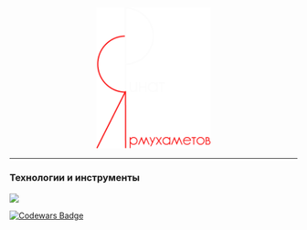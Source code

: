 <!-- ### Привет, меня зовут Ринат😃 -->

<!-- * Учу react, express, mongodb 🧑‍🎓
* Стараюсь писать понятный код ✏️ -->



<div id="header" align="center">
  <picture>
    <source srcset="./icons/logo_Rinat.png" media="(prefers-color-scheme: dark)">
    <img src="./icons/logo_Rinat_white.png" width="200"/>
  </picture>
</div>

***


  
### Технологии и инструменты

<!-- <div>
  <img src="./icons/javascript-original.svg" title="JavaScript" alt="JavaScript" width="40" height="40"/>
  <img src="./icons/git-colored.svg" title="Git" **alt="Git" width="40" height="40"/>
  <img src="./icons/react-original.svg" title="React Native" **alt="React Native" width="40" height="40"/>
  <img src="./icons/webpack-original.svg" title="WebPack" alt="WebPack" width="40" height="40"/>
  <img src="./icons/css3-plain-wordmark.svg"  title="CSS3" alt="CSS" width="40" height="40"/>
  <img src="./icons/html5-original.svg" title="HTML5" alt="HTML" width="40" height="40"/>
  <img src="./icons/sass-original.svg" title="Sass" **alt="Sass" width="40" height="40"/>
</div> -->

<!-- <p>
  <img alt="React" src="https://img.shields.io/badge/-React-45b8d8?style=flat-square&logo=react&logoColor=white" />
  <img alt="Webpack" src="https://img.shields.io/badge/-Webpack-8DD6F9?style=flat-square&logo=webpack&logoColor=white" /> 
  <img alt="Vite" src="https://img.shields.io/badge/-Vite-ff69b4" /> 
  <img alt="TypeScript" src="https://img.shields.io/badge/-TypeScript-007ACC?style=flat-square&logo=typescript&logoColor=white" />
  <img alt="redux" src="https://img.shields.io/badge/-Redux-764ABC?style=flat-square&logo=redux&logoColor=white" />
  <img alt="Sass" src="https://img.shields.io/badge/-Sass-CC6699?style=flat-square&logo=sass&logoColor=white" />
  <img alt="git" src="https://img.shields.io/badge/-Git-F05032?style=flat-square&logo=git&logoColor=white" />
  <img alt="npm" src="https://img.shields.io/badge/-NPM-CB3837?style=flat-square&logo=npm&logoColor=white" />
  <img alt="html5" src="https://img.shields.io/badge/-HTML5-E34F26?style=flat-square&logo=html5&logoColor=white" />
  <img alt="MongoDB" src="https://img.shields.io/badge/-MongoDB-13aa52?style=flat-square&logo=mongodb&logoColor=white" />
  <img alt="Nodejs" src="https://img.shields.io/badge/-Nodejs-43853d?style=flat-square&logo=Node.js&logoColor=white" />
  <img alt="ESLINT" src="https://img.shields.io/badge/eslint-3A33D1?style=for-the-badge&logo=eslint&logoColor=white" height='20'/>
</p>  -->

 <!-- ### Статистика :  -->
<a href="https://github.com/anuraghazra/convoychat">
  <img height=200 align="center" src="https://github-readme-stats.vercel.app/api/top-langs?username=ri-yarm&layout=compact&langs_count=8&card_width=320" />
</a>

 [![Codewars Badge](https://www.codewars.com/users/thogus/badges/large)](https://www.codewars.com/users/thogus)




<!--  [![GitHub Streak](http://github-readme-streak-stats.herokuapp.com?user=ri-yarm&theme=dark&hide_border=true&border_radius=5&locale=ru&date_format=M%20j%5B%2C%20Y%5D)](https://git.io/streak-stats) -->

